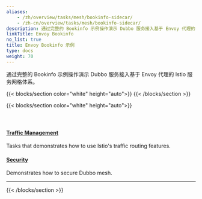 ```yaml
---
aliases:
    - /zh/overview/tasks/mesh/bookinfo-sidecar/
    - /zh-cn/overview/tasks/mesh/bookinfo-sidecar/
description: 通过完整的 Bookinfo 示例操作演示 Dubbo 服务接入基于 Envoy 代理的 Istio 服务网格体系。
linkTitle: Envoy Bookinfo
no_list: true
title: Envoy Bookinfo 示例
type: docs
weight: 70
---
```




通过完整的 Bookinfo 示例操作演示 Dubbo 服务接入基于 Envoy 代理的 Istio 服务网格体系。

{{< blocks/section color="white" height="auto">}}
{{< /blocks/section >}}

{{< blocks/section color="white" height="auto">}}
<div class="td-content list-page">
    <div class="lead"></div><header class="article-meta">
    </header><div class="row">
    <div class="col-sm col-md-6 mb-4">
        <div class="h-100 card shadow" href="#">
            <div class="card-body">
                <h4 class="card-title">
                    <a href='{{< relref "./traffic/" >}}'>Traffic Management</a>
                </h4>
                <p>Tasks that demonstrates how to use Istio's traffic routing features.</p>
            </div>
        </div>
    </div>
    <div class="col-sm col-md-6 mb-4">
        <div class="h-100 card shadow">
            <div class="card-body">
                <h4 class="card-title">
                    <a href='{{< relref "./security/" >}}'>Security</a>
                </h4>
                <p>Demonstrates how to secure Dubbo mesh.</p>
            </div>
        </div>
    </div>
</div>
<hr>
</div>

{{< /blocks/section >}}
